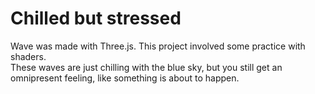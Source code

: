 # Chilled but stressed 

 Wave was made with Three.js. This project involved some practice with shaders.<br>
 These waves are just chilling with the blue sky, but you still get an omnipresent feeling, like something is about to happen.
```
